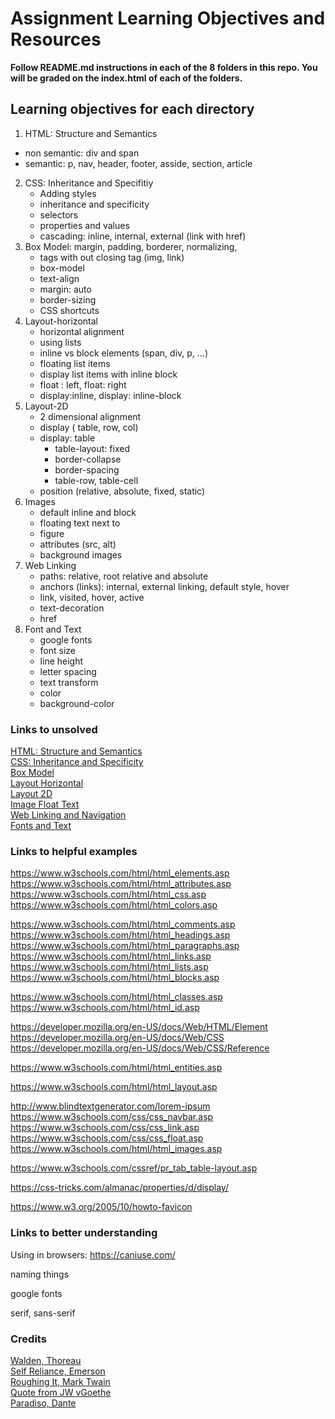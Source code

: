 # Assignment Learning Objectives and Resources

**Follow README.md instructions in each of the 8 folders in this repo.  You will be graded on the index.html of each of the folders.**

## Learning objectives for each directory
1. HTML: Structure and Semantics 
  - non semantic: div and span
  - semantic: p, nav, header, footer, asside, section, article 
2. CSS: Inheritance and Specifitiy
   - Adding styles 
   - inheritance and specificity
   - selectors
   - properties and values
   - cascading: inline, internal, external (link with href)  
3. Box Model:  margin, padding, borderer, normalizing, 
   - tags with out closing tag (img, link) 
   - box-model
   - text-align
   - margin: auto
   - border-sizing
   - CSS shortcuts
4. Layout-horizontal
   - horizontal alignment
   - using lists
   - inline vs block elements (span, div, p, ...)
   - floating list items
   - display list items with inline block
   - float : left, float: right
   - display:inline, display: inline-block
5. Layout-2D
   - 2 dimensional alignment
   - display ( table, row, col) 
   - display: table
     - table-layout: fixed
     - border-collapse
     - border-spacing
     - table-row, table-cell
   - position (relative, absolute, fixed, static)
6. Images
   - default inline and block
   - floating text next to
   - figure
   - attributes (src, alt) 
   - background images
7. Web Linking
   - paths: relative, root relative and absolute
   - anchors (links): internal, external linking, default style, hover
   - link, visited, hover, active
   - text-decoration
   - href
8. Font and Text
    - google fonts
    - font size
    - line height
    - letter spacing
    - text transform
    - color
    - background-color

###  Links to unsolved
    
[HTML: Structure and Semantics](assignments/week-1/1-html-structure-semantics/index.html)  
[CSS: Inheritance and Specificity](assignments/week-1/2-css-inheritance-specificity/index.html)  
[Box Model](assignments/week-1/3-box-model/index.html)  
[Layout Horizontal](assignments/week-1/4-layout-horizontal/index.html)  
[Layout 2D](assignments/week-1/5-layout-2d/index.html)  
[Image Float Text](assignments/week-1/5-images-float-text/index.html)  
[Web Linking and Navigation](assignments/week-1/7-web-linking-navigation/index.html)  
[Fonts and Text](assignments/week-1/8-font-text/index.html)



### Links to helpful examples

 https://www.w3schools.com/html/html_elements.asp 
 https://www.w3schools.com/html/html_attributes.asp 
 https://www.w3schools.com/html/html_css.asp 
 https://www.w3schools.com/html/html_colors.asp 

 https://www.w3schools.com/html/html_comments.asp 
 https://www.w3schools.com/html/html_headings.asp 
 https://www.w3schools.com/html/html_paragraphs.asp 
 https://www.w3schools.com/html/html_links.asp 
 https://www.w3schools.com/html/html_lists.asp 
 https://www.w3schools.com/html/html_blocks.asp 

 https://www.w3schools.com/html/html_classes.asp 
 https://www.w3schools.com/html/html_id.asp 

 https://developer.mozilla.org/en-US/docs/Web/HTML/Element 
 https://developer.mozilla.org/en-US/docs/Web/CSS 
 https://developer.mozilla.org/en-US/docs/Web/CSS/Reference 

 https://www.w3schools.com/html/html_entities.asp 

 https://www.w3schools.com/html/html_layout.asp 

 http://www.blindtextgenerator.com/lorem-ipsum 
 https://www.w3schools.com/css/css_navbar.asp 
 https://www.w3schools.com/css/css_link.asp 
 https://www.w3schools.com/css/css_float.asp 
 https://www.w3schools.com/html/html_images.asp 

https://www.w3schools.com/cssref/pr_tab_table-layout.asp

 https://css-tricks.com/almanac/properties/d/display/ 

 https://www.w3.org/2005/10/howto-favicon 

### Links to better understanding

Using in browsers: https://caniuse.com/

naming things

google fonts

serif, sans-serif





### Credits

[Walden, Thoreau](https://www.gutenberg.org/ebooks/205)  
[Self Reliance, Emerson](https://www.gutenberg.org/files/16643/16643-h/16643-h.htm#SELF-RELIANCE)  
[Roughing It, Mark Twain](https://www.gutenberg.org/ebooks/3177)  
[Quote from JW vGoethe](https://www.goodreads.com/quotes/600945-a-wonderful-serenity-has-taken-possession-of-my-entire-soul)   
[Paradiso, Dante](https://www.gutenberg.org/ebooks/1011)  
